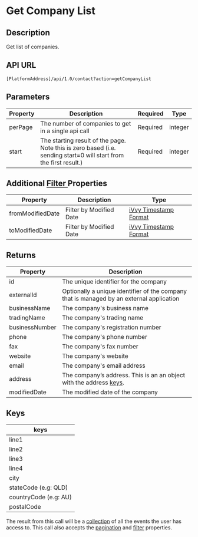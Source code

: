 # Get Company List

## Description

Get list of companies.

## API URL

`[PlatformAddress]/api/1.0/contact?action=getCompanyList`

## Parameters

| Property | Description | Required | Type |
| --- | --- | --- | --- |
| perPage | The number of companies to get in a single api call | Required | integer |
| start | The starting result of the page. Note this is zero based \(i.e. sending start=0 will start from the first result.\) | Required | integer |

## Additional [Filter ](../interpreting-the-response/filtering.md)Properties

| Property | Description | Type |
| --- | --- | --- |
| fromModifiedDate | Filter by Modified Date | [iVvy Timestamp Format](../development-reference/timestamp-format.md) |
| toModifiedDate | Filter by Modified Date | [iVvy Timestamp Format](../development-reference/timestamp-format.md) |

## Returns

| Property | Description |
| --- | --- |
| id | The unique identifier for the company |
| externalId | Optionally a unique identifier of the company that is managed by an external application |
| businessName | The company's business name |
| tradingName | The company's trading name |
| businessNumber | The company's registration number |
| phone | The company's phone number |
| fax | The company's fax number |
| website | The company's website |
| email | The company's email address |
| address | The company’s address. This is an an object with the address [keys](get-company-list.md#keys). |
| modifiedDate | The modified date of the company |

## Keys

| keys |
| --- |
| line1 |
| line2 |
| line3 |
| line4 |
| city |
| stateCode \(e.g: QLD\) |
| countryCode \(e.g: AU\) |
| postalCode |

The result from this call will be a [collection](../interpreting-the-response/collections.md) of all the events the user has access to. This call also accepts the [pagination](../interpreting-the-response/pagination.md) and [filter](../interpreting-the-response/filtering.md) properties.

